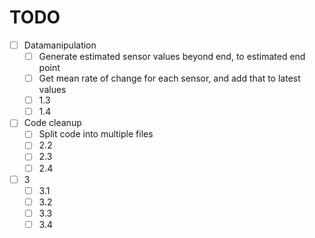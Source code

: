 # TODO
* [ ] Datamanipulation
    * [ ] Generate estimated sensor values beyond end, to estimated end point
    * [ ] Get mean rate of change for each sensor, and add that to latest values
    * [ ] 1.3
    * [ ] 1.4
* [ ] Code cleanup
    * [ ] Split code into multiple files
    * [ ] 2.2
    * [ ] 2.3
    * [ ] 2.4
* [ ] 3
    * [ ] 3.1
    * [ ] 3.2
    * [ ] 3.3
    * [ ] 3.4
